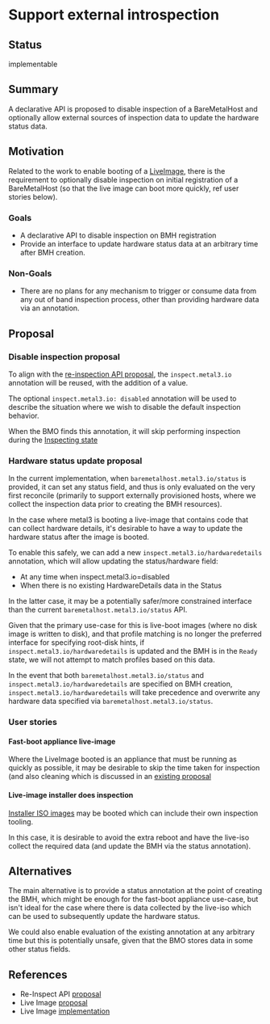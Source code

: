 # Support external introspection

## Status

implementable

## Summary

A declarative API is proposed to disable inspection of a BareMetalHost
and optionally allow external sources of inspection data to update the
hardware status data.

## Motivation

Related to the work to enable booting of a
[LiveImage](https://github.com/metal3-io/metal3-docs/pull/150),
there is the requirement to optionally disable inspection on initial
registration of a BareMetalHost (so that the live image can boot
more quickly, ref user stories below).

### Goals

- A declarative API to disable inspection on BMH registration
- Provide an interface to update hardware status data at an arbitrary time
  after BMH creation.

### Non-Goals

- There are no plans for any mechanism to trigger or consume data from any out
  of band inspection process, other than providing hardware data via an annotation.

## Proposal

### Disable inspection proposal

To align with the [re-inspection API proposal](https://github.com/metal3-io/metal3-docs/blob/master/design/baremetal-operator/re-introspection-interface.md),
the `inspect.metal3.io` annotation will be reused, with the addition of a value.

The optional `inspect.metal3.io: disabled` annotation will be used to describe
the situation where we wish to disable the default inspection behavior.

When the BMO finds this annotation, it will skip performing inspection
during the
[Inspecting state](https://github.com/metal3-io/baremetal-operator/blob/master/docs/BaremetalHost_ProvisioningState.png)

### Hardware status update proposal

In the current implementation, when `baremetalhost.metal3.io/status` is
provided, it can set any status field, and thus is only evaluated on the
very first reconcile (primarily to support externally provisioned hosts,
where we collect the inspection data prior to creating the BMH resources).

In the case where metal3 is booting a live-image that contains code that
can collect hardware details, it's desirable to have a way to update the
hardware status after the image is booted.

To enable this safely, we can add a new `inspect.metal3.io/hardwaredetails`
annotation, which will allow updating the status/hardware field:

- At any time when inspect.metal3.io=disabled
- When there is no existing HardwareDetails data in the Status

In the latter case, it may be a potentially safer/more constrained interface
than the current `baremetalhost.metal3.io/status` API.

Given that the primary use-case for this is live-boot images (where no disk
image is written to disk), and that profile matching is no longer the preferred
interface for specifying root-disk hints, if `inspect.metal3.io/hardwaredetails`
is updated and the BMH is in the `Ready` state, we will not attempt to match
profiles based on this data.

In the event that both `baremetalhost.metal3.io/status` and
`inspect.metal3.io/hardwaredetails` are specified on BMH creation,
`inspect.metal3.io/hardwaredetails` will take precedence and overwrite any
hardware data specified via `baremetalhost.metal3.io/status`.

### User stories

#### Fast-boot appliance live-image

Where the LiveImage booted is an appliance that must be running as quickly as
possible, it may be desirable to skip the time taken for inspection
(and also cleaning which is discussed in an [existing proposal](https://github.com/metal3-io/metal3-docs/pull/151)

#### Live-image installer does inspection

[Installer ISO images](https://docs.fedoraproject.org/en-US/fedora-coreos/bare-metal/#_installing_from_live_iso)
may be booted which can include their own inspection tooling.

In this case, it is desirable to avoid the extra reboot and have the live-iso
collect the required data (and update the BMH via the status annotation).

## Alternatives

The main alternative is to provide a status annotation at the point of
creating the BMH, which might be enough for the fast-boot appliance use-case,
but isn't ideal for the case where there is data collected by the live-iso
which can be used to subsequently update the hardware status.

We could also enable evaluation of the existing annotation at any arbitrary time
but this is potentially unsafe, given that the BMO stores data in some other
status fields.

## References

- Re-Inspect API [proposal](https://github.com/metal3-io/metal3-docs/blob/master/design/baremetal-operator/re-introspection-interface.md)
- Live Image [proposal](https://github.com/metal3-io/metal3-docs/pull/150)
- Live Image [implementation](https://github.com/metal3-io/baremetal-operator/pull/754)

